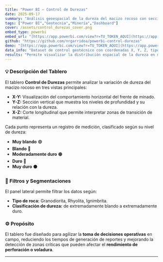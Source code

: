 ```yaml
---
title: "Power BI — Control de Durezas"
date: 2025-09-17
summary: "Análisis geoespacial de la dureza del macizo rocoso con secciones interactivas X-Y, Y-Z y X-Z."
tags: ["Power BI","Geotecnia","Minería","Dashboard"]
cover: /assets/control_durezas_cover.png
embed_type: powerbi
embed_url: "[https://app.powerbi.com/view?r=TU_TOKEN_AQUI](https://app.powerbi.com/view?r=eyJrIjoiMWNhNWMwNmEtNjE4YS00NzgxLTkzOTUtYTliYjMyYTk0NTI3IiwidCI6ImY3YWNmODc2LWU3ZTgtNDQ0Yy05NWFlLWY5NTQ4YWNmZTMyZiIsImMiOjR9)"
github: "https://github.com/nrgarridoa/powerbi-control-durezas"
demo: "[https://app.powerbi.com/view?r=TU_TOKEN_AQUI](https://app.powerbi.com/view?r=eyJrIjoiMWNhNWMwNmEtNjE4YS00NzgxLTkzOTUtYTliYjMyYTk0NTI3IiwidCI6ImY3YWNmODc2LWU3ZTgtNDQ0Yy05NWFlLWY5NTQ4YWNmZTMyZiIsImMiOjR9)"
data_info: "Dataset de control geotécnico con coordenadas X, Y, Z, tipo de roca y clasificación de dureza."
results: "Permite visualizar la distribución espacial de la dureza en diferentes frentes, identificar patrones geomecánicos y optimizar el control operacional."
---
```


### 💡 Descripción del Tablero
El tablero **Control de Durezas** permite analizar la variación de dureza del macizo rocoso en tres vistas principales:

- **X-Y:** Visualización del comportamiento horizontal del frente de minado.  
- **Y-Z:** Sección vertical que muestra los niveles de profundidad y su relación con la dureza.  
- **X-Z:** Corte longitudinal que permite interpretar zonas de transición de material.  

Cada punto representa un registro de medición, clasificado según su nivel de dureza:
- **Muy blando** 🟣  
- **Blando** 🔵  
- **Moderadamente duro** 🟠  
- **Duro** 🔴  
- **Muy duro** ⚫  

### 🎯 Filtros y Segmentaciones
El panel lateral permite filtrar los datos según:
- **Tipo de roca:** Granodiorita, Rhyolita, Ignimbrita.  
- **Clasificación de dureza:** de extremadamente blando a extremadamente duro.  

### ⚙️ Propósito
El tablero fue diseñado para agilizar la **toma de decisiones operativas** en campo, reduciendo los tiempos de generación de reportes y mejorando la detección de zonas críticas que pueden afectar el **rendimiento de perforación o voladura**.

---
